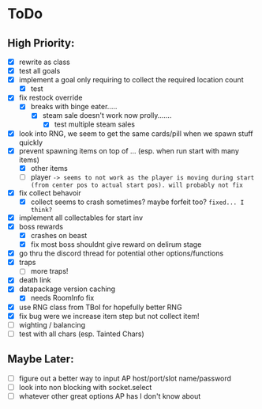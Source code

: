 # ToDo 
## High Priority:
- [x] rewrite as class
- [x] test all goals
- [x] implement a goal only requiring to collect the required location count
  - [x] test
- [x] fix restock override
  - [x] breaks with binge eater.....
    - [x] steam sale doesn't work now prolly.......
      - [x] test multiple steam sales
- [x] look into RNG, we seem to get the same cards/pill when we spawn stuff quickly
- [x] prevent spawning items on top of ... (esp. when run start with many items)
  - [x] other items
  - [ ] player `-> seems to not work as the player is moving during start (from center pos to actual start pos). will probably not fix`
- [x] fix collect behavoir
  - [x] collect seems to crash sometimes? maybe forfeit too? `fixed... I think?`
- [x] implement all collectables for start inv
- [x] boss rewards
  - [x] crashes on beast
  - [x] fix most boss shouldnt give reward on delirum stage
- [x] go thru the discord thread for potential other options/functions
- [x] traps
  - [ ] more traps!
- [x] death link
- [x] datapackage version caching
  - [x] needs RoomInfo fix
- [x] use RNG class from TBoI for hopefully better RNG
- [x] fix bug were we increase item step but not collect item!
- [ ] wighting / balancing
- [ ] test with all chars (esp. Tainted Chars)

## Maybe Later:
- [ ] figure out a better way to input AP host/port/slot name/password
- [ ] look into non blocking with socket.select
- [ ] whatever other great options AP has I don't know about
